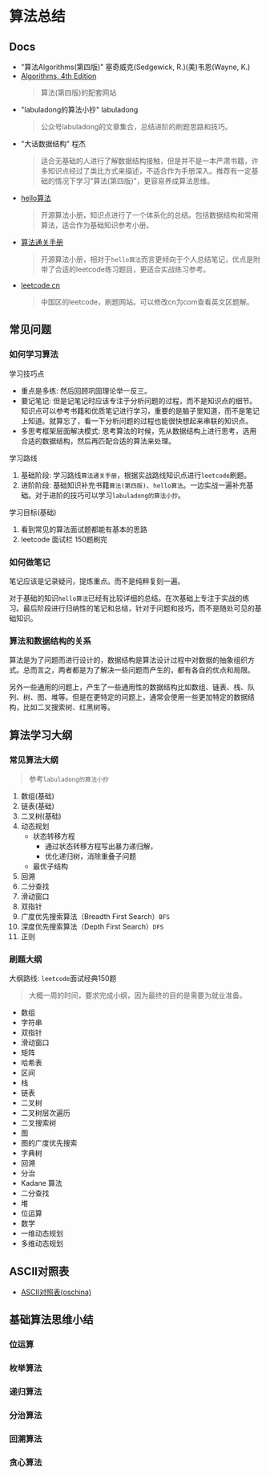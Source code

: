 # 算法总结
## Docs
- "算法Algorithms(第四版)" 塞奇威克(Sedgewick, R.)(美)韦恩(Wayne, K.)
- [Algorithms, 4th Edition](https://algs4.cs.princeton.edu/home/)
    > 算法(第四版)的配套网站
- "labuladong的算法小抄" labuladong
    > 公众号labuladong的文章集合，总结进阶的刷题思路和技巧。
- "大话数据结构" 程杰
    > 适合无基础的人进行了解数据结构接触，但是并不是一本严肃书籍，许多知识点经过了类比方式来描述，不适合作为手册深入。推荐有一定基础的情况下学习"算法(第四版)"，更容易养成算法思维。
- [hello算法](https://www.hello-algo.com/)
    > 开源算法小册，知识点进行了一个体系化的总结。包括数据结构和常用算法，适合作为基础知识参考小册。
- [算法通关手册](https://algo.itcharge.cn/)
    > 开源算法小册，相对于`hello算法`而言更倾向于个人总结笔记，优点是附带了合适的leetcode练习题目，更适合实战练习参考。
- [leetcode.cn](https://leetcode.cn/)
    > 中国区的leetcode，刷题网站。可以修改cn为com查看英文区题解。

## 常见问题
### 如何学习算法
学习技巧点
- 重点是多练: 然后回顾巩固理论举一反三。
- 要记笔记: 但是记笔记时应该专注于分析问题的过程，而不是知识点的细节。知识点可以参考书籍和优质笔记进行学习，重要的是脑子里知道，而不是笔记上知道。就算忘了，看一下分析问题的过程也能很快想起来串联的知识点。
- 多思考框架层面解决模式: 思考算法的时候，先从数据结构上进行思考，选用合适的数据结构，然后再匹配合适的算法来处理。

学习路线
1. 基础阶段: 学习路线`算法通关手册`，根据实战路线知识点进行`leetcode`刷题。
2. 进阶阶段: 基础知识补充书籍`算法(第四版)`、`hello算法`。一边实战一遍补充基础。对于进阶的技巧可以学习`labuladong的算法小抄`。

学习目标(基础)
1. 看到常见的算法面试题都能有基本的思路
2. leetcode 面试栏 150题刷完

### 如何做笔记
笔记应该是记录疑问，提炼重点。而不是纯粹复刻一遍。 

对于基础的知识`hello算法`已经有比较详细的总结。在次基础上专注于实战的练习。最后阶段进行归纳性的笔记和总结，针对于问题和技巧，而不是随处可见的基础知识。

### 算法和数据结构的关系
算法是为了问题而进行设计的，数据结构是算法设计过程中对数据的抽象组织方式。总而言之，两者都是为了解决一些问题而产生的，都有各自的优点和局限。

另外一些通用的问题上，产生了一些通用性的数据结构比如数组、链表、栈、队列、树、图、堆等。但是在更特定的问题上，通常会使用一些更加特定的数据结构，比如二叉搜索树、红黑树等。

## 算法学习大纲
### 常见算法大纲
> 参考`labuladong的算法小抄`
1. 数组(基础)
2. 链表(基础)
3. 二叉树(基础)
4. 动态规划
    - 状态转移方程
        - 通过状态转移方程写出暴力递归解，
        - 优化递归树，消除重叠子问题
    - 最优子结构
5. 回溯
6. 二分查找
7. 滑动窗口
8. 双指针
9. 广度优先搜索算法（Breadth First Search）`BFS`
10. 深度优先搜索算法（Depth First Search）`DFS`
11. 正则

### 刷题大纲
大纲路线: `leetcode`面试经典150题 
> 大概一周的时间，要求完成小纲，因为最终的目的是需要为就业准备。
- 数组
- 字符串
- 双指针
- 滑动窗口
- 矩阵
- 哈希表
- 区间
- 栈
- 链表
- 二叉树
- 二叉树层次遍历
- 二叉搜索树
- 图
- 图的广度优先搜索
- 字典树
- 回溯
- 分治
- Kadane 算法
- 二分查找
- 堆
- 位运算
- 数学
- 一维动态规划
- 多维动态规划

## ASCII对照表
- [ASCII对照表(oschina)](https://tool.oschina.net/commons?type=4)

## 基础算法思维小结
### 位运算
### 枚举算法
### 递归算法
### 分治算法
### 回溯算法
### 贪心算法
